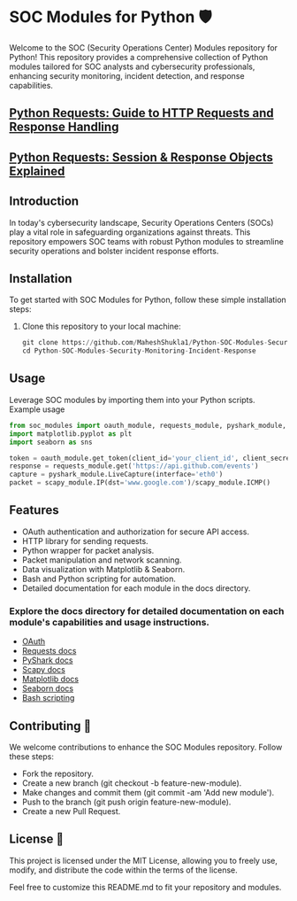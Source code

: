 # SOC Modules for Python 🛡️

Welcome to the SOC (Security Operations Center) Modules repository for Python! This repository provides a comprehensive collection of Python modules tailored for SOC analysts and cybersecurity professionals, enhancing security monitoring, incident detection, and response capabilities.

## [Python Requests: Guide to HTTP Requests and Response Handling](https://github.com/MaheshShukla1/Python-SOC-Modules-Security-Monitoring-Incident-Response/wiki/Python-Requests:-Guide-to-HTTP-Requests-and-Response-Handling)

## [Python Requests: Session & Response Objects Explained](https://github.com/MaheshShukla1/Python-SOC-Security-notes/wiki/Python-Requests:-Session-&-Response-Objects-Explained)

## Introduction
In today's cybersecurity landscape, Security Operations Centers (SOCs) play a vital role in safeguarding organizations against threats. This repository empowers SOC teams with robust Python modules to streamline security operations and bolster incident response efforts.

## Installation
To get started with SOC Modules for Python, follow these simple installation steps:

1. Clone this repository to your local machine:
   ```python
   git clone https://github.com/MaheshShukla1/Python-SOC-Modules-Security-Monitoring-Incident-Response.git
   cd Python-SOC-Modules-Security-Monitoring-Incident-Response
   ```

## Usage
Leverage SOC modules by importing them into your Python scripts. Example usage
```python
from soc_modules import oauth_module, requests_module, pyshark_module, scapy_module
import matplotlib.pyplot as plt
import seaborn as sns

token = oauth_module.get_token(client_id='your_client_id', client_secret='your_client_secret')
response = requests_module.get('https://api.github.com/events')
capture = pyshark_module.LiveCapture(interface='eth0')
packet = scapy_module.IP(dst='www.google.com')/scapy_module.ICMP()
```
## Features 
- OAuth authentication and authorization for secure API access.
- HTTP library for sending requests.
- Python wrapper for packet analysis.
- Packet manipulation and network scanning.
- Data visualization with Matplotlib & Seaborn.
- Bash and Python scripting for automation.
- Detailed documentation for each module in the docs directory.

### Explore the docs directory for detailed documentation on each module's capabilities and usage instructions.

- [OAuth](https://oauth.net/2/access-tokens/)
- [Requests docs](https://requests.readthedocs.io/en/latest/)
- [PyShark docs](https://github.com/KimiNewt/pyshark)
- [Scapy docs](https://scapy.readthedocs.io/en/latest/)
- [Matplotlib docs](https://matplotlib.org/stable/index.html)
- [Seaborn docs](https://seaborn.pydata.org/)
- [Bash scripting](https://www.freecodecamp.org/news/bash-scripting-tutorial-linux-shell-script-and-command-line-for-beginners)

## Contributing 🤝
We welcome contributions to enhance the SOC Modules repository. Follow these steps:

- Fork the repository.
- Create a new branch (git checkout -b feature-new-module).
- Make changes and commit them (git commit -am 'Add new module').
- Push to the branch (git push origin feature-new-module).
- Create a new Pull Request.

## License 📝
This project is licensed under the MIT License, allowing you to freely use, modify, and distribute the code within the terms of the license.

Feel free to customize this README.md to fit your repository and modules.
